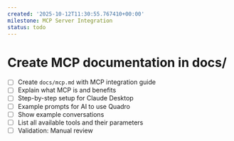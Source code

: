 ```yaml
---
created: '2025-10-12T11:30:55.767410+00:00'
milestone: MCP Server Integration
status: todo
---
```


# Create MCP documentation in docs/

- [ ] Create `docs/mcp.md` with MCP integration guide
- [ ] Explain what MCP is and benefits
- [ ] Step-by-step setup for Claude Desktop
- [ ] Example prompts for AI to use Quadro
- [ ] Show example conversations
- [ ] List all available tools and their parameters
- [ ] Validation: Manual review
